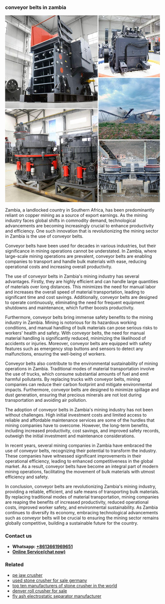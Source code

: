 <h3>conveyor belts in zambia</h3><img src='1708589349.jpg' alt=''><p>Zambia, a landlocked country in Southern Africa, has been predominantly reliant on copper mining as a source of export earnings. As the mining industry faces global shifts in commodity demand, technological advancements are becoming increasingly crucial to enhance productivity and efficiency. One such innovation that is revolutionizing the mining sector in Zambia is the use of conveyor belts.</p><p>Conveyor belts have been used for decades in various industries, but their significance in mining operations cannot be understated. In Zambia, where large-scale mining operations are prevalent, conveyor belts are enabling companies to transport and handle bulk materials with ease, reducing operational costs and increasing overall productivity.</p><p>The use of conveyor belts in Zambia's mining industry has several advantages. Firstly, they are highly efficient and can handle large quantities of materials over long distances. This minimizes the need for manual labor and increases the overall speed of material transportation, leading to significant time and cost savings. Additionally, conveyor belts are designed to operate continuously, eliminating the need for frequent equipment shutdowns and maintenance, which further boosts productivity.</p><p>Furthermore, conveyor belts bring immense safety benefits to the mining industry in Zambia. Mining is notorious for its hazardous working conditions, and manual handling of bulk materials can pose serious risks to workers' health and safety. With conveyor belts, the need for manual material handling is significantly reduced, minimizing the likelihood of accidents or injuries. Moreover, conveyor belts are equipped with safety features such as emergency stop buttons and sensors to detect any malfunctions, ensuring the well-being of workers.</p><p>Conveyor belts also contribute to the environmental sustainability of mining operations in Zambia. Traditional modes of material transportation involve the use of trucks, which consume substantial amounts of fuel and emit harmful pollutants. By replacing trucks with conveyor belts, mining companies can reduce their carbon footprint and mitigate environmental impacts. Furthermore, conveyor belts are designed to minimize spillage and dust generation, ensuring that precious minerals are not lost during transportation and avoiding air pollution.</p><p>The adoption of conveyor belts in Zambia's mining industry has not been without challenges. High initial investment costs and limited access to reliable and affordable maintenance services are some of the hurdles that mining companies have to overcome. However, the long-term benefits, including increased productivity, cost savings, and improved safety records, outweigh the initial investment and maintenance considerations.</p><p>In recent years, several mining companies in Zambia have embraced the use of conveyor belts, recognizing their potential to transform the industry. These companies have witnessed significant improvements in their operational efficiency, leading to enhanced competitiveness in the global market. As a result, conveyor belts have become an integral part of modern mining operations, facilitating the movement of bulk materials with utmost efficiency and safety.</p><p>In conclusion, conveyor belts are revolutionizing Zambia's mining industry, providing a reliable, efficient, and safe means of transporting bulk materials. By replacing traditional modes of material transportation, mining companies are reaping the benefits of increased productivity, reduced operational costs, improved worker safety, and environmental sustainability. As Zambia continues to diversify its economy, embracing technological advancements such as conveyor belts will be crucial to ensuring the mining sector remains globally competitive, building a sustainable future for the country.</p><h3>Contact us</h3><ul><li><strong>Whatsapp:&nbsp;<a href="https://wa.me/8613661969651">+8613661969651</a></strong></li><li><a href="https://swt.shibang-china.com/?git&amp;zhl&amp;conveyor belts in zambia"><strong>Online Service(chat now)</strong></a></li></ul><h3>Related</h3><ul><li><a href='pe jaw crusher.md'>pe jaw crusher</a></li><li><a href='used stone crusher for sale germany.md'>used stone crusher for sale germany</a></li><li><a href='top ten manufacturers of stone crusher in the world.md'>top ten manufacturers of stone crusher in the world</a></li><li><a href='denver roll crusher for sale.md'>denver roll crusher for sale</a></li><li><a href='fly ash electrostatic separator manufacturer.md'>fly ash electrostatic separator manufacturer</a></li></ul>